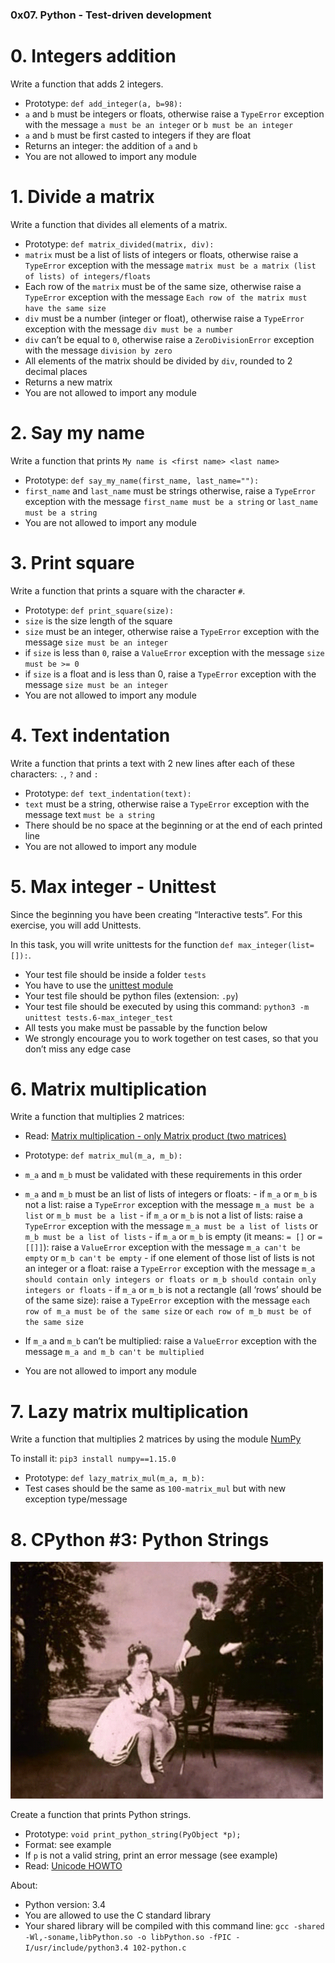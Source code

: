 ### 0x07. Python - Test-driven development



#  0. Integers addition

Write a function that adds 2 integers.

*  Prototype: `def add_integer(a, b=98):`
*  `a` and `b` must be integers or floats, otherwise raise a `TypeError` exception with the message `a must be an integer` or `b must be an integer`
*  `a` and `b` must be first casted to integers if they are float
*  Returns an integer: the addition of `a` and `b`
*  You are not allowed to import any module



#  1. Divide a matrix

Write a function that divides all elements of a matrix.

*  Prototype: `def matrix_divided(matrix, div):`
*  `matrix` must be a list of lists of integers or floats, otherwise raise a `TypeError` exception with the message `matrix must be a matrix (list of lists) of integers/floats`
*  Each row of the `matrix` must be of the same size, otherwise raise a `TypeError` exception with the message `Each row of the matrix must have the same size`
*  `div` must be a number (integer or float), otherwise raise a `TypeError` exception with the message `div must be a number`
*  `div` can’t be equal to `0`, otherwise raise a `ZeroDivisionError` exception with the message `division by zero`
*  All elements of the matrix should be divided by `div`, rounded to 2 decimal places
*  Returns a new matrix
*  You are not allowed to import any module



#  2. Say my name

Write a function that prints `My name is <first name> <last name>`

*  Prototype: `def say_my_name(first_name, last_name=""):`
*  `first_name` and `last_name` must be strings otherwise, raise a `TypeError` exception with the message `first_name must be a string` or `last_name must be a string`
*  You are not allowed to import any module



#  3. Print square

Write a function that prints a square with the character `#`.

*  Prototype: `def print_square(size):`
*  `size` is the size length of the square
*  `size` must be an integer, otherwise raise a `TypeError` exception with the message `size must be an integer`
*  if `size` is less than `0`, raise a `ValueError` exception with the message `size must be >= 0`
*  if `size` is a float and is less than 0, raise a `TypeError` exception with the message `size must be an integer`
*  You are not allowed to import any module



#  4. Text indentation

Write a function that prints a text with 2 new lines after each of these characters: `.`, `?` and `:`

*  Prototype: `def text_indentation(text):`
*  `text` must be a string, otherwise raise a `TypeError` exception with the message text `must be a string`
*  There should be no space at the beginning or at the end of each printed line
*  You are not allowed to import any module



#  5. Max integer - Unittest

Since the beginning you have been creating “Interactive tests”. For this exercise, you will add Unittests.

In this task, you will write unittests for the function `def max_integer(list=[]):`.

*  Your test file should be inside a folder `tests`
*  You have to use the [unittest module](https://alx-intranet.hbtn.io/rltoken/hX5a13o-1mXGTQASWBitFQ)
*  Your test file should be python files (extension: `.py`)
*  Your test file should be executed by using this command: `python3 -m unittest tests.6-max_integer_test`
*  All tests you make must be passable by the function below
*  We strongly encourage you to work together on test cases, so that you don’t miss any edge case



#  6. Matrix multiplication

Write a function that multiplies 2 matrices:

*  Read: [Matrix multiplication - only Matrix product (two matrices)](https://alx-intranet.hbtn.io/rltoken/Qw_rYR3lYYL5DHDH-iCWCA)

*  Prototype: `def matrix_mul(m_a, m_b):`

*  `m_a` and `m_b` must be validated with these requirements in this order

*  `m_a` and `m_b` must be an list of lists of integers or floats:
       -  if `m_a` or `m_b` is not a list: raise a `TypeError` exception with the message `m_a must be a list` or `m_b must be a list`
       -  if `m_a` or `m_b` is not a list of lists: raise a `TypeError` exception with the message `m_a must be a list of lists` or `m_b must be a list of lists`
       -  if `m_a` or `m_b` is empty (it means: `= []` or `= [[]]`): raise a `ValueError` exception with the message `m_a can't be empty` or `m_b can't be empty`
       -  if one element of those list of lists is not an integer or a float: raise a `TypeError` exception with the message `m_a should contain only integers or floats or m_b should contain only integers or floats`
       -  if `m_a` or `m_b` is not a rectangle (all ‘rows’ should be of the same size): raise a `TypeError` exception with the message `each row of m_a must be of the same size` or `each row of m_b must be of the same size`
*  If `m_a` and `m_b` can’t be multiplied: raise a `ValueError` exception with the message `m_a and m_b can't be multiplied`
*  You are not allowed to import any module



#  7. Lazy matrix multiplication

Write a function that multiplies 2 matrices by using the module [NumPy](https://alx-intranet.hbtn.io/rltoken/sXnBuOVSyhKEGt-biOyOWg)

To install it: `pip3 install numpy==1.15.0`

*  Prototype: `def lazy_matrix_mul(m_a, m_b):`
*  Test cases should be the same as `100-matrix_mul` but with new exception type/message



#  8. CPython #3: Python Strings

![test](https://github.com/Okinbird/Okinbird/blob/master/gif_test_driven.gif)

Create a function that prints Python strings.

*  Prototype: `void print_python_string(PyObject *p);`
*  Format: see example
*  If `p` is not a valid string, print an error message (see example)
*  Read: [Unicode HOWTO](https://alx-intranet.hbtn.io/rltoken/UkkHHaILiYf9d_a3nc4Bxw)

About:

*  Python version: 3.4
*  You are allowed to use the C standard library
*  Your shared library will be compiled with this command line: `gcc -shared -Wl,-soname,libPython.so -o libPython.so -fPIC -I/usr/include/python3.4 102-python.c`
	    